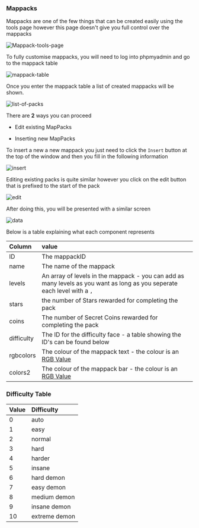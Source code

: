 ### Mappacks

Mappacks are one of the few things that can be created easily using the tools page however this page doesn't give you full control over the mappacks

![Mappack-tools-page](https://raw.githubusercontent.com/Partur1/fh-faq/main/images/mappacks/tool.PNG)

To fully customise mappacks, you will need to log into phpmyadmin and go to the mappack table

![mappack-table](https://raw.githubusercontent.com/Partur1/fh-faq/main/images/mappacks/database01.PNG)

Once you enter the mappack table a list of created mappacks will be shown.

![list-of-packs](https://raw.githubusercontent.com/Partur1/fh-faq/main/images/mappacks/database02.PNG)

There are **2** ways you can proceed

- Edit existing MapPacks

- Inserting new MapPacks

To insert a new a new mappack you just need to click the `Insert` button at the top of the window and then you fill in the following information

![insert](https://raw.githubusercontent.com/Partur1/fh-faq/main/images/mappacks/insert.PNG)

Editing existing packs is quite similar however you click on the edit button that is prefixed to the start of the pack

![edit](https://raw.githubusercontent.com/Partur1/fh-faq/main/images/mappacks/edit.PNG)

After doing this, you will be presented with a similar screen

![data](https://raw.githubusercontent.com/Partur1/fh-faq/main/images/mappacks/data.PNG)

Below is a table explaining what each component represents

| Column | value |
|:-------|:------|
| ID | The mappackID |
| name | The name of the mappack |
| levels| An array of levels in the mappack - you can add as many levels as you want as long as you seperate each level with a `,` |
| stars | the number of Stars rewarded for completing the pack  |
| coins | The number of Secret Coins rewarded for completing the pack |
| difficulty | The ID for the difficulty face - a table showing the ID's can be found below |
| rgbcolors | The colour of the mappack text - the colour is an [RGB Value](https://g.co/kgs/UZ5shP) |
| colors2 | The colour of the mappack bar - the colour is an [RGB Value](https://g.co/kgs/UZ5shP) |

### **Difficulty Table**

| Value | Difficulty |
|:------|:-----------|
| 0 |  auto | 
| 1 |  easy | 
| 2 |  normal | 
| 3 |  hard | 
| 4 |  harder | 
| 5 |  insane | 
| 6 |  hard demon | 
| 7 |  easy demon | 
| 8 |  medium demon | 
| 9 |  insane demon | 
| 10 |  extreme demon |
